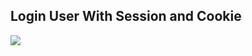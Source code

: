 <html lang="en">

<head>
    <!-- Required meta tags -->
    <meta charset="utf-8">
    <meta name="viewport" content="width=device-width, initial-scale=1">

</head>

<body>
        <h2>Login User With Session and Cookie</h2>
        <img src="../img/cookie.jpg" alt""> <br>
        <img src="../img/cookie2.jpg" alt="">
    </div>

</body>

</html>
